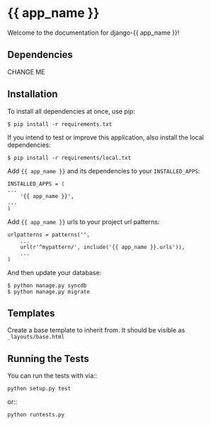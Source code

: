 {{ app_name }}
========================

Welcome to the documentation for django-{{ app_name }}!

## Dependencies

CHANGE ME

## Installation

To install all dependencies at once, use pip:

    $ pip install -r requirements.txt

If you intend to test or improve this application, also install the local dependencies:

    $ pip install -r requirements/local.txt

Add `{{ app_name }}` and its dependencies to your `INSTALLED_APPS`:

    INSTALLED_APPS = (
    ...
        '{{ app_name }}',
    ...
    )


Add `{{ app_name }}` urls to your project url patterns:

    urlpatterns = patterns('',
        ...
        url(r'^mypattern/', include('{{ app_name }}.urls')),
        ...
    )

And then update your database:

    $ python manage.py syncdb
    $ python manage.py migrate

## Templates

Create a base template to inherit from. It should be visible as `_layouts/base.html`

## Running the Tests

You can run the tests with via::

    python setup.py test

or::

    python runtests.py
